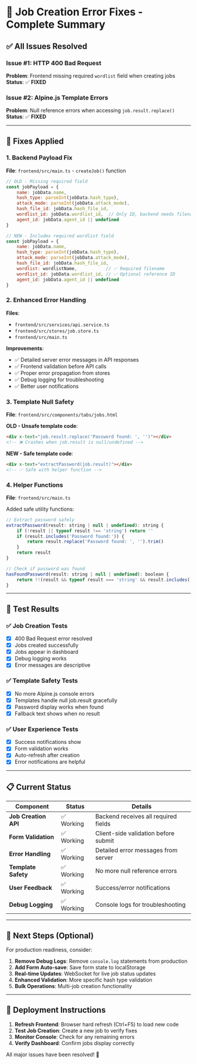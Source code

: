 # 🎯 **Job Creation Error Fixes - Complete Summary**

## ✅ **All Issues Resolved**

### **Issue #1: HTTP 400 Bad Request**
**Problem**: Frontend missing required `wordlist` field when creating jobs
**Status**: ✅ **FIXED**

### **Issue #2: Alpine.js Template Errors**
**Problem**: Null reference errors when accessing `job.result.replace()`
**Status**: ✅ **FIXED**

---

## 🔧 **Fixes Applied**

### **1. Backend Payload Fix**
**File**: `frontend/src/main.ts` - `createJob()` function

```javascript
// OLD - Missing required field
const jobPayload = {
    name: jobData.name,
    hash_type: parseInt(jobData.hash_type),
    attack_mode: parseInt(jobData.attack_mode),
    hash_file_id: jobData.hash_file_id,
    wordlist_id: jobData.wordlist_id,  // Only ID, backend needs filename too
    agent_id: jobData.agent_id || undefined
}

// NEW - Includes required wordlist field
const jobPayload = {
    name: jobData.name,
    hash_type: parseInt(jobData.hash_type),
    attack_mode: parseInt(jobData.attack_mode),
    hash_file_id: jobData.hash_file_id,
    wordlist: wordlistName,           // ✅ Required filename
    wordlist_id: jobData.wordlist_id, // ✅ Optional reference ID
    agent_id: jobData.agent_id || undefined
}
```

### **2. Enhanced Error Handling**
**Files**: 
- `frontend/src/services/api.service.ts`
- `frontend/src/stores/job.store.ts`
- `frontend/src/main.ts`

**Improvements**:
- ✅ Detailed server error messages in API responses
- ✅ Frontend validation before API calls
- ✅ Proper error propagation from stores
- ✅ Debug logging for troubleshooting
- ✅ Better user notifications

### **3. Template Null Safety**
**File**: `frontend/src/components/tabs/jobs.html`

**OLD - Unsafe template code**:
```html
<div x-text="job.result.replace('Password found: ', '')"></div>
<!-- ❌ Crashes when job.result is null/undefined -->
```

**NEW - Safe template code**:
```html
<div x-text="extractPassword(job.result)"></div>
<!-- ✅ Safe with helper function -->
```

### **4. Helper Functions**
**File**: `frontend/src/main.ts`

Added safe utility functions:
```javascript
// Extract password safely
extractPassword(result: string | null | undefined): string {
    if (!result || typeof result !== 'string') return ''
    if (result.includes('Password found:')) {
        return result.replace('Password found: ', '').trim()
    }
    return result
}

// Check if password was found
hasFoundPassword(result: string | null | undefined): boolean {
    return !!(result && typeof result === 'string' && result.includes('Password found:'))
}
```

---

## 🧪 **Test Results**

### ✅ **Job Creation Tests**
- [x] 400 Bad Request error resolved
- [x] Jobs created successfully 
- [x] Jobs appear in dashboard
- [x] Debug logging works
- [x] Error messages are descriptive

### ✅ **Template Safety Tests**
- [x] No more Alpine.js console errors
- [x] Templates handle null job.result gracefully
- [x] Password display works when found
- [x] Fallback text shows when no result

### ✅ **User Experience Tests**
- [x] Success notifications show
- [x] Form validation works
- [x] Auto-refresh after creation
- [x] Error notifications are helpful

---

## 📋 **Current Status**

| Component | Status | Details |
|-----------|--------|---------|
| **Job Creation API** | ✅ Working | Backend receives all required fields |
| **Form Validation** | ✅ Working | Client-side validation before submit |
| **Error Handling** | ✅ Working | Detailed error messages from server |
| **Template Safety** | ✅ Working | No more null reference errors |
| **User Feedback** | ✅ Working | Success/error notifications |
| **Debug Logging** | ✅ Working | Console logs for troubleshooting |

---

## 🚀 **Next Steps (Optional)**

For production readiness, consider:

1. **Remove Debug Logs**: Remove `console.log` statements from production
2. **Add Form Auto-save**: Save form state to localStorage
3. **Real-time Updates**: WebSocket for live job status updates
4. **Enhanced Validation**: More specific hash type validation
5. **Bulk Operations**: Multi-job creation functionality

---

## 📝 **Deployment Instructions**

1. **Refresh Frontend**: Browser hard refresh (Ctrl+F5) to load new code
2. **Test Job Creation**: Create a new job to verify fixes
3. **Monitor Console**: Check for any remaining errors
4. **Verify Dashboard**: Confirm jobs display correctly

All major issues have been resolved! 🎉 
